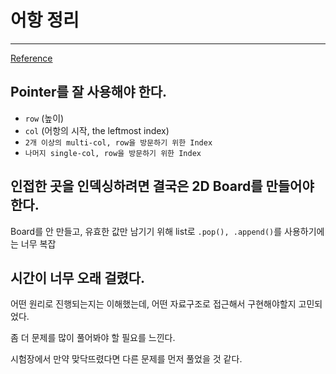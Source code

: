 # 어항 정리
---

[Reference](https://www.acmicpc.net/problem/23291)

## Pointer를 잘 사용해야 한다.
- `row` (높이)
- `col` (어항의 시작, the leftmost index)
- `2개 이상의 multi-col, row을 방문하기 위한 Index`
- `나머지 single-col, row을 방문하기 위한 Index`

## 인접한 곳을 인덱싱하려면 결국은 2D Board를 만들어야 한다.
Board를 안 만들고, 유효한 값만 남기기 위해 list로 `.pop(), .append()`를 사용하기에는 너무 복잡

## 시간이 너무 오래 걸렸다.
어떤 원리로 진행되는지는 이해했는데, 어떤 자료구조로 접근해서 구현해야할지 고민되었다.

좀 더 문제를 많이 풀어봐야 할 필요를 느낀다.

시험장에서 만약 맞닥뜨렸다면 다른 문제를 먼저 풀었을 것 같다. 